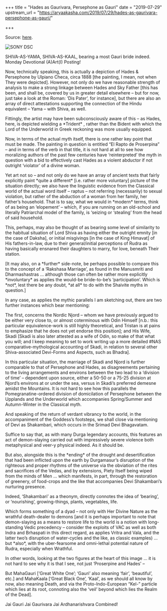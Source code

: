 +++
title = "Hades as Gaurivara, Persephone as Gauri"
date = "2019-07-29"
upstream_url = "https://aryaakasha.com/2019/07/29/hades-as-gaurivara-persephone-as-gauri/"

+++

Source: [here](https://aryaakasha.com/2019/07/29/hades-as-gaurivara-persephone-as-gauri/).

![SONY DSC](https://aryaakasha.files.wordpress.com/2019/07/el_rapto_de_proserpina.jpg?w=676)

SHIVA-AS-YAMA, SHIVA-AS-KAAL, bearing a most Gauri bride indeed. Monday Devotional (A)Art(I) Posting!

Now, technically speaking, this is actually a depiction of Hades & Persephone by Ulpiano Checa, circa 1888 \[the painting, I mean, not when They were depicted\]. However, not only do we have reasonable strength of analysis to make a strong linkage between Hades and Sky Father \[this has been, and shall be, covered by us in greater detail elsewhere – but for now, just take a look at the Roman: ‘Dis Pater’, for instance\], but there are also an array of direct attestations supporting the connection of the Hindu equivalent – Yama – with Shiva, as well.

Fittingly, the artist may have been subconsciously aware of this – as Hades, here, is depicted wielding a \*Trident\* , rather than the Bident with which the Lord of the Underworld in Greek reckoning was more usually equipped.

Now, in terms of the actual myth itself, there is one rather key point that must be made. The painting in question is entitled “El Rapto de Proserpina” – and in terms of the verb in that title, it is not hard at all to see how moralizing authors of the past few centuries have ‘reinterpreted’ the myth in question with a bid to effectively cast Hades as a violent abductor if not outright ‘violator’ of a divine woman.

Yet art not so – and not only do we have an array of ancient texts that fairly explicitly paint \*quite a different\* \[i.e. rather more voluntary\] picture of the situation directly; we also have the linguistic evidence from the Classical world of the actual word itself – raptus – not referring (necessarily) to sexual violation, but rather of the abduction of a woman from her family, her father’s household. That is to say, what we would in \*modern\* terms, think of as being an ‘elopement’ – which, if you are running on an old-school and literally Patriarchal model of the family, is ‘seizing or ‘stealing’ from the head of said household.

This, perhaps, may also be thought of as bearing some level of similarity to the habitual situation of Lord Shiva as having either the outright emnity \[in the case of Daksha\], or initial misgivings \[in the case of King Himavat\] of His fathers-in-law, due to their general/initial perceptions of Rudra as having basically ensnared their daughters to marry, for love, beneath Their station.

\[It may also, on a \*further\* side-note, be perhaps possible to compare this to the concept of a ‘Rakshasa Marriage’, as found in the Manusmriti and Dharmashastras … although those can often be rather more explicitly \*involuntary\* as applies the would-be bride-to-be’s ‘participation’. Which is \*not\*, lest there be any doubt, \*at all\* to do with the Shaivite myths in question.\]

In any case, as applies the mythic parallels I am sketching out, there are two further instances which bear mentioning:

The first, concerns the Nordic Njord – whom we have previously argued to be either very close to, or almost coterminous with Odin Himself \[n.b.: this particular equivalence-work is still highly theoretical, and Tristan is at pains to emphasize that he does not yet endorse this position\]; and His Wife, Skadi \[Skadi is also later attested as a wife of Odin, so make of that what you will; and I keep meaning to set to work writing up a more detailed #NAS comparative-mythological accounting of Skadi, in relation to several other Shiva-associated Devi-Forms and Aspects, such as Bhadra\].

In this particular situation, the marriage of Skadi and Njord is further comparable to that of Persephone and Hades, as disagreements pertaining to the living arrangements and environs between the two lead to a ‘division of time’ – dependent upon source, either a 50-50 or a 75-25 division at Njord’s environs at or under the sea, versus in Skadi’s preferred demesne amidst the Mountains. It is not hard to see how this parallels the Pomegranatine-ordered division of domicilation of Persephone between the Upplands and the Underworld which accompanies Spring/Summer and Autumn-Winter in the Classical myth.

And speaking of the return of verdant vibrancy to the world, in the accompaniment of the Goddess’s footsteps, we shall close via mentioning of Devi as Shakambari, which occurs in the Srimad Devi Bhagavatam.

Suffice to say that, as with many Durga legendary accounts, this features an act of demon-slaying carried out with impressively severe violence both metaphysical and veer-y physical indeed. As it should be.

But also, alongside this is the \*ending\* of the drought and desertification that had been inflicted upon the earth by Durgamasur’s disruption of the righteous and proper rhythms of the universe via the obviation of the rites and sacrifices of the Vedas, and by extensions, Piety Itself being wiped from the minds of Men … which manifests, in part, through the restoration of greenery, of food-crops and the like that accompanies Devi Shakambari’s nurturing presence.

Indeed, ‘Shakambari’ as a theonym, directly connotes the idea of ‘bearing’, or ‘nourishing’, growing-things, plants, vegetables, life.

Which forms something of a dyad – not only with Her Divine Nature as the wrathful death-dealer to demons \[and it is perhaps important to note that demon-slaying as a means to restore life to the world is a notion with long-standing Vedic precedency – consider the exploits of VAC as well as both Indra and Brhaspati in this direct regard, as applies Vritra and Vala, and the latter two’s disruption of water-cycles and the like, as classic examples) … but \*also\*, with the uber-fearsome and omni-lethal potential nature of Rudra, especially when Wrathful.

In other words, looking at the two figures at the heart of this image … it is not hard to see why it is that I see, not just ‘Proserpine and Hades’ –

But MahaGauri \[‘Great White One’; ‘Gauri’ also meaning ‘fair’, ‘beautiful’, etc.\] and MahaKaala \[‘Great Black One’, ‘Kaal’, as we should all know by now, also meaning Death, and via the Proto-Indo-European “Kel-” particle which lies at its root, connoting also the ‘veil’ beyond which lies the Realm of the Dead\].

Jai Gauri Jai Gaurivara Jai Ardhanarishvara Combined!